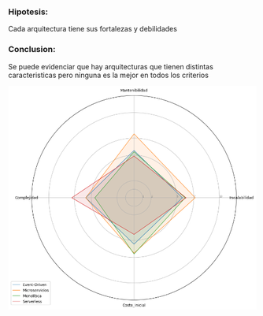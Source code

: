 ### Hipotesis: 
Cada arquitectura tiene sus fortalezas y debilidades 
### Conclusion: 
Se puede evidenciar que hay arquitecturas que tienen distintas caracteristicas pero ninguna es la mejor en todos los criterios


![alt text](image.png)